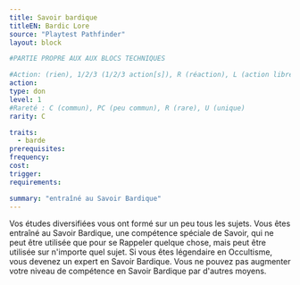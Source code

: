 ```yaml
---
title: Savoir bardique
titleEN: Bardic Lore
source: "Playtest Pathfinder"
layout: block

#PARTIE PROPRE AUX AUX BLOCS TECHNIQUES

#Action: (rien), 1/2/3 (1/2/3 action[s]), R (réaction), L (action libre)
action: 
type: don
level: 1
#Rareté : C (commun), PC (peu commun), R (rare), U (unique)
rarity: C

traits:
  - barde
prerequisites:
frequency: 
cost:
trigger: 
requirements:

summary: "entraîné au Savoir Bardique"
---
```


Vos études diversifiées vous ont formé sur un peu tous les sujets. Vous êtes entraîné au Savoir Bardique, une compétence spéciale de Savoir, qui ne peut être utilisée que pour se Rappeler quelque chose, mais peut être utilisée sur n'importe quel sujet. Si vous êtes légendaire en Occultisme, vous devenez un expert en Savoir Bardique. Vous ne pouvez pas augmenter votre niveau de compétence en Savoir Bardique par d'autres moyens.